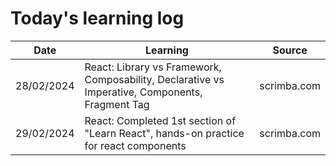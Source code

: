 # Today's learning log 

| Date | Learning | Source |
|------|----------|--------|
| 28/02/2024 | React: Library vs Framework, Composability, Declarative vs Imperative, Components, Fragment Tag | scrimba.com |
| 29/02/2024 | React: Completed 1st section of "Learn React", hands-on practice for react components | scrimba.com |

